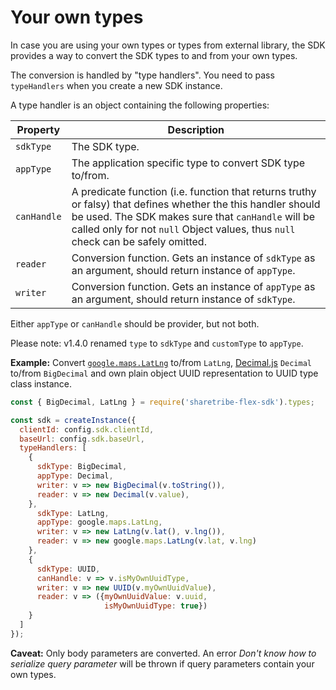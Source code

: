 # Your own types

In case you are using your own types or types from external library,
the SDK provides a way to convert the SDK types to and from your own
types.

The conversion is handled by "type handlers". You need to pass
`typeHandlers` when you create a new SDK instance.

A type handler is an object containing the following properties:

| Property | Description |
| -------- | ----------- |
| `sdkType` | The SDK type. |
| `appType` | The application specific type to convert SDK type to/from. |
| `canHandle` | A predicate function (i.e. function that returns truthy or falsy) that defines whether the this handler should be used. The SDK makes sure that `canHandle` will be called only for not `null` Object values, thus `null` check can be safely omitted.|
| `reader` | Conversion function. Gets an instance of `sdkType` as an argument, should return instance of `appType`. |
| `writer` | Conversion function. Gets an instance of `appType` as an argument, should return instance of `sdkType`. |

Either `appType` or `canHandle` should be provider, but not both.

Please note: v1.4.0 renamed `type` to `sdkType` and `customType` to `appType`.

**Example:** Convert
[`google.maps.LatLng`](https://developers.google.com/maps/documentation/javascript/reference/3/#LatLng)
to/from `LatLng`, [Decimal.js](https://github.com/MikeMcl/decimal.js/)
`Decimal` to/from `BigDecimal` and own plain object UUID
representation to UUID type class instance.

```js
const { BigDecimal, LatLng } = require('sharetribe-flex-sdk').types;

const sdk = createInstance({
  clientId: config.sdk.clientId,
  baseUrl: config.sdk.baseUrl,
  typeHandlers: [
    {
      sdkType: BigDecimal,
      appType: Decimal,
      writer: v => new BigDecimal(v.toString()),
      reader: v => new Decimal(v.value),
    },
      sdkType: LatLng,
      appType: google.maps.LatLng,
      writer: v => new LatLng(v.lat(), v.lng()),
      reader: v => new google.maps.LatLng(v.lat, v.lng)
    },
    {
      sdkType: UUID,
      canHandle: v => v.isMyOwnUuidType,
      writer: v => new UUID(v.myOwnUuidValue),
      reader: v => ({myOwnUuidValue: v.uuid,
                     isMyOwnUuidType: true})
    }
  ]
});
```

**Caveat:** Only body parameters are converted. An error *Don't know
how to serialize query parameter* will be thrown if query parameters
contain your own types.
